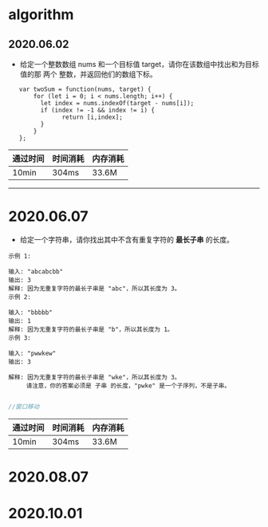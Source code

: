 # algorithm

## 2020.06.02

- 给定一个整数数组 nums 和一个目标值 target，请你在该数组中找出和为目标值的那 两个 整数，并返回他们的数组下标。

```
   var twoSum = function(nums, target) {
       for (let i = 0; i < nums.length; i++) {
         let index = nums.indexOf(target - nums[i]);
         if (index != -1 && index != i) {
               return [i,index];
         }
       }
   };
```

| 通过时间 | 时间消耗 | 内存消耗 |
| -------- | -------- | -------- |
| 10min    | 304ms    | 33.6M    |
***
# 2020.06.07

- 给定一个字符串，请你找出其中不含有重复字符的 **最长子串** 的长度。

```
示例 1:

输入: "abcabcbb"
输出: 3
解释: 因为无重复字符的最长子串是 "abc"，所以其长度为 3。
示例 2:

输入: "bbbbb"
输出: 1
解释: 因为无重复字符的最长子串是 "b"，所以其长度为 1。
示例 3:

输入: "pwwkew"
输出: 3
```

```
解释: 因为无重复字符的最长子串是 "wke"，所以其长度为 3。
     请注意，你的答案必须是 子串 的长度，"pwke" 是一个子序列，不是子串。
```
```js

//窗口移动

```

| 通过时间 | 时间消耗 | 内存消耗 |
| -------- | -------- | -------- |
| 10min    | 304ms    | 33.6M    |

# 2020.08.07
# 2020.10.01
